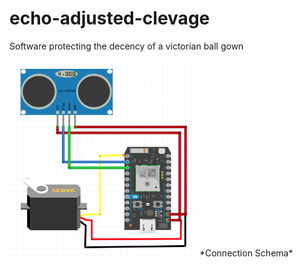 # echo-adjusted-clevage

Software protecting the decency of a victorian ball gown

<img src="./schema.png" width="300">
*Connection Schema*
